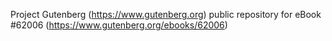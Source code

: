 Project Gutenberg (https://www.gutenberg.org) public repository for eBook #62006 (https://www.gutenberg.org/ebooks/62006)
